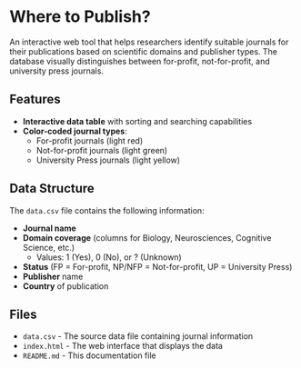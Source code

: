 # Where to Publish?

An interactive web tool that helps researchers identify suitable journals for their publications based on scientific domains and publisher types. The database visually distinguishes between for-profit, not-for-profit, and university press journals.

## Features

- **Interactive data table** with sorting and searching capabilities
- **Color-coded journal types**:
  - For-profit journals (light red)
  - Not-for-profit journals (light green)
  - University Press journals (light yellow)

## Data Structure

The `data.csv` file contains the following information:

- **Journal name**
- **Domain coverage** (columns for Biology, Neurosciences, Cognitive Science, etc.)
  - Values: 1 (Yes), 0 (No), or ? (Unknown)
- **Status** (FP = For-profit, NP/NFP = Not-for-profit, UP = University Press)
- **Publisher** name
- **Country** of publication

## Files

- `data.csv` - The source data file containing journal information
- `index.html` - The web interface that displays the data
- `README.md` - This documentation file